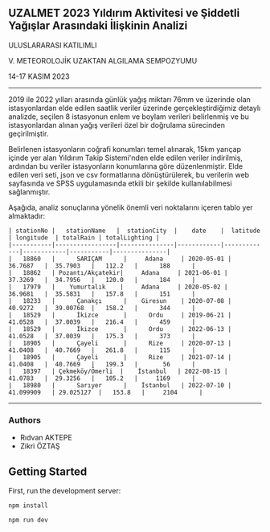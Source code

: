 ## UZALMET 2023 Yıldırım Aktivitesi ve Şiddetli Yağışlar Arasındaki İlişkinin Analizi

ULUSLARARASI KATILIMLI

V. METEOROLOJİK UZAKTAN ALGILAMA SEMPOZYUMU

14-17 KASIM 2023

---

2019 ile 2022 yılları arasında günlük yağış miktarı 76mm ve üzerinde olan istasyonlardan elde edilen saatlik veriler üzerinde gerçekleştirdiğimiz detaylı analizde, seçilen 8 istasyonun enlem ve boylam verileri belirlenmiş ve bu istasyonlardan alınan yağış verileri özel bir doğrulama sürecinden geçirilmiştir.

Belirlenen istasyonların coğrafi konumları temel alınarak, 15km yarıçap içinde yer alan Yıldırım Takip Sistemi'nden elde edilen veriler indirilmiş, ardından bu veriler istasyonların konumlarına göre düzenlenmiştir. Elde edilen veri seti, json ve csv formatlarına dönüştürülerek, bu verilerin web sayfasında ve SPSS uygulamasında etkili bir şekilde kullanılabilmesi sağlanmıştır.

Aşağıda, analiz sonuçlarına yönelik önemli veri noktalarını içeren tablo yer almaktadır:

```plaintext
| stationNo |   stationName   |  stationCity  |    date    |  latitude   | longitude  | totalRain | totalLighting |
|-----------|-----------------|---------------|------------|-------------|------------|-----------|---------------|
|   18860   |      SARIÇAM      |     Adana     | 2020-05-01 |   36.7687   |  35.7903   |   112.2   |      188      |
|   18862   | Pozantı/Akçatekir|     Adana     | 2021-06-01 |   37.3269   |  34.7956   |   120.0   |      184      |
|   17979   |    Yumurtalık    |     Adana     | 2020-05-02 |   36.9681   |  35.5831   |   157.8   |      151      |
|   18233   |      Çanakçı      |    Giresun    | 2020-07-08 |   40.9272   |  39.00768  |   158.2   |      344      |
|   18529   |      İkizce       |      Ordu     | 2019-06-21 |   41.0528   |  37.0039   |   216.4   |      459      |
|   18529   |      İkizce       |      Ordu     | 2022-06-13 |   41.0528   |  37.0039   |   175.3   |      373      |
|   18905   |      Çayeli       |      Rize     | 2020-07-13 |   41.0408   |  40.7669   |   261.8   |      115      |
|   18905   |      Çayeli       |      Rize     | 2021-07-14 |   41.0408   |  40.7669   |   199.3   |       56      |
|   18397   | Çekmeköy/Ömerli  |    İstanbul   | 2022-08-15 |   41.0783   |  29.3256   |   105.2   |     1169      |
|   18980   |      Sarıyer      |    İstanbul   | 2022-07-10 | 41.099909   | 29.025127  |   153.8   |     2104      |
```

---

### Authors

- Rıdvan AKTEPE
- Zikri ÖZTAŞ

## Getting Started

First, run the development server:

```bash
npm install

npm run dev
```
